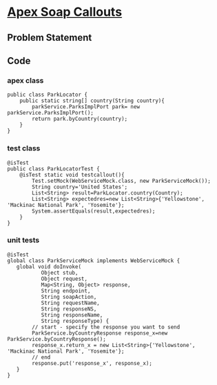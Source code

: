 # [Apex Soap Callouts](https://trailhead.salesforce.com/content/learn/modules/apex_integration_services/apex_integration_soap_callouts?trailmix_creator_id=trailblazerconnect&trailmix_slug=salesforce-developer-catalyst)

## Problem Statement


## Code

### apex class
```
public class ParkLocator {
    public static string[] country(String country){
        parkService.ParksImplPort park= new parkService.ParksImplPort();
        return park.byCountry(country);
    }
}

```
### test class

```
@isTest
public class ParkLocatorTest {
    @isTest static void testcallout(){
        Test.setMock(WebServiceMock.class, new ParkServiceMock());
        String country='United States';
        List<String> result=ParkLocator.country(Country);
        List<String> expectedres=new List<String>{'Yellowstone', 'Mackinac National Park', 'Yosemite'};
        System.assertEquals(result,expectedres);
    }
}

```
###  unit tests

```
@isTest
global class ParkServiceMock implements WebServiceMock {
   global void doInvoke(
           Object stub,
           Object request,
           Map<String, Object> response,
           String endpoint,
           String soapAction,
           String requestName,
           String responseNS,
           String responseName,
           String responseType) {
        // start - specify the response you want to send
        ParkService.byCountryResponse response_x=new ParkService.byCountryResponse();
        response_x.return_x = new List<String>{'Yellowstone', 'Mackinac National Park', 'Yosemite'};
        // end
        response.put('response_x', response_x); 
   }
}

```

